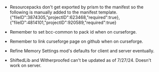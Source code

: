 * Resourcepacks don't get exported by prism to the manifest so the following is manually added to the manifest template.
	{"fileID":3874305,"projectID":623468,"required":true},{"fileID":4814101,"projectID":920589,"required":true}

* Remember to set bcc-common to pack id when on curseforge.

* Remember to link curseforge page on github when on curseforge.

* Refine Memory Settings mod's defaults for client and server eventually.

* ShiftedLib and Witherproofed can't be updated as of 7/27/24.  Doesn't work on server.